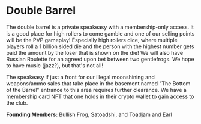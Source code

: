 # Double Barrel

The double barrel is a private speakeasy with a membership-only access. It is a good place for high rollers to come gamble and one of our selling points will be the PVP gameplay! Especially high rollers dice, where multiple players roll a 1 billion sided die and the person with the highest number gets paid the amount by the loser that is shown on the die! We will also have Russian Roulette for an agreed upon bet between two gentlefrogs. We hope to have music (jazz?), but that's not all!&#x20;

The speakeasy if just a front for our illegal moonshining and weapons/ammo sales that take place in the basement named “The Bottom of the Barrel” entrance to this area requires further clearance. We have a membership card NFT that one holds in their crypto wallet to gain access to the club.&#x20;

**Founding Members:** Bullish Frog, Satoadshi, and Toadjam and Earl
